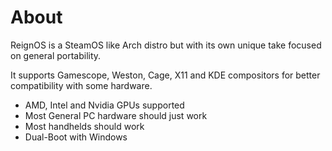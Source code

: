 <h1>About</h1>

 
<p>ReignOS is a SteamOS like Arch distro but with its own unique take focused on general portability.</p>
<p>It supports Gamescope, Weston, Cage, X11 and KDE compositors for better compatibility with some hardware.</p>   
   
<ul>
  <li>AMD, Intel and Nvidia GPUs supported</li>
  <li>Most General PC hardware should just work</li>
  <li>Most handhelds should work</li>
  <li>Dual-Boot with Windows</li>
</ul>


